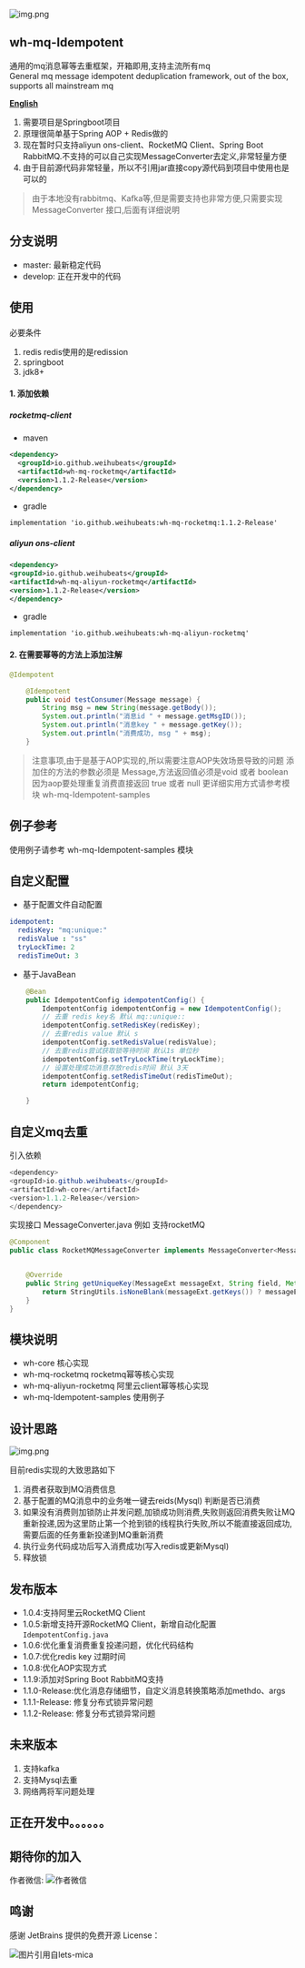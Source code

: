 ![img.png](static/img/logo.png)

## wh-mq-Idempotent

通用的mq消息幂等去重框架，开箱即用,支持主流所有mq</br>
General mq message idempotent deduplication framework, out of the box, supports all mainstream mq

<a href="README_en.md" target="_blank"><b>English</b></a>

1. 需要项目是Springboot项目
2. 原理很简单基于Spring AOP + Redis做的
3. 现在暂时只支持aliyun ons-client、RocketMQ Client、Spring Boot RabbitMQ.不支持的可以自己实现MessageConverter去定义,非常轻量方便
4. 由于目前源代码非常轻量，所以不引用jar直接copy源代码到项目中使用也是可以的

> 由于本地没有rabbitmq、Kafka等,但是需要支持也非常方便,只需要实现MessageConverter 接口,后面有详细说明

## 分支说明
- master: 最新稳定代码
- develop: 正在开发中的代码

## 使用

####
必要条件
1. redis redis使用的是redission
2. springboot
3. jdk8+

#### 1. 添加依赖
##### rocketmq-client
- maven
```xml
<dependency>
  <groupId>io.github.weihubeats</groupId>
  <artifactId>wh-mq-rocketmq</artifactId>
  <version>1.1.2-Release</version>
</dependency>
```
- gradle
```xml
implementation 'io.github.weihubeats:wh-mq-rocketmq:1.1.2-Release'
```

##### aliyun ons-client
```xml
<dependency>
<groupId>io.github.weihubeats</groupId>
<artifactId>wh-mq-aliyun-rocketmq</artifactId>
<version>1.1.2-Release</version>
</dependency>
```

- gradle
```xml
implementation 'io.github.weihubeats:wh-mq-aliyun-rocketmq'
```
#### 2. 在需要幂等的方法上添加注解
```java
@Idempotent
```

```java
    @Idempotent
    public void testConsumer(Message message) {
        String msg = new String(message.getBody());
        System.out.println("消息id " + message.getMsgID());
        System.out.println("消息key " + message.getKey());
        System.out.println("消费成功, msg " + msg);
    }
```

> 注意事项,由于是基于AOP实现的,所以需要注意AOP失效场景导致的问题
> 添加住的方法的参数必须是 Message,方法返回值必须是void 或者 boolean 因为aop要处理重复消费直接返回 true 或者 null
> 更详细实用方式请参考模块 wh-mq-Idempotent-samples

## 例子参考
使用例子请参考 wh-mq-Idempotent-samples 模块


## 自定义配置

- 基于配置文件自动配置
```yaml
idempotent:
  redisKey: "mq:unique:"
  redisValue : "ss"
  tryLockTime: 2
  redisTimeOut: 3
```
- 基于JavaBean
```java
    @Bean
    public IdempotentConfig idempotentConfig() {
        IdempotentConfig idempotentConfig = new IdempotentConfig();
        // 去重 redis key名 默认 mq::unique::
        idempotentConfig.setRedisKey(redisKey);
        // 去重redis value 默认 s
        idempotentConfig.setRedisValue(redisValue);
        // 去重redis尝试获取锁等待时间 默认1s 单位秒
        idempotentConfig.setTryLockTime(tryLockTime);
        // 设置处理成功消息存放redis时间 默认 3天
        idempotentConfig.setRedisTimeOut(redisTimeOut);
        return idempotentConfig;

    }
```

## 自定义mq去重
引入依赖
```java
<dependency>
<groupId>io.github.weihubeats</groupId>
<artifactId>wh-core</artifactId>
<version>1.1.2-Release</version>
</dependency>
```

实现接口 MessageConverter.java
例如 支持rocketMQ
```java
@Component
public class RocketMQMessageConverter implements MessageConverter<MessageExt> {


    @Override
    public String getUniqueKey(MessageExt messageExt, String field, Method method, Object[] args) {
        return StringUtils.isNoneBlank(messageExt.getKeys()) ? messageExt.getKeys() :messageExt.getMsgId();
    }
}

```

## 模块说明
- wh-core 核心实现
- wh-mq-rocketmq rocketmq幂等核心实现
- wh-mq-aliyun-rocketmq 阿里云client幂等核心实现
- wh-mq-Idempotent-samples 使用例子

## 设计思路

![img.png](static/img/img.png)

目前redis实现的大致思路如下
1. 消费者获取到MQ消费信息
2. 基于配置的MQ消息中的业务唯一键去reids(Mysql) 判断是否已消费
3. 如果没有消费则加锁防止并发问题,加锁成功则消费,失败则返回消费失败让MQ重新投递,因为这里防止第一个抢到锁的线程执行失败,所以不能直接返回成功,需要后面的任务重新投递到MQ重新消费
4. 执行业务代码成功后写入消费成功(写入redis或更新Mysql)
5. 释放锁

## 发布版本

- 1.0.4:支持阿里云RocketMQ Client
- 1.0.5:新增支持开源RocketMQ Client，新增自动化配置 `IdempotentConfig.java`
- 1.0.6:优化重复消费重复投递问题，优化代码结构
- 1.0.7:优化redis key 过期时间
- 1.0.8:优化AOP实现方式
- 1.1.9:添加对Spring Boot RabbitMQ支持
- 1.1.0-Release:优化消息存储细节，自定义消息转换策略添加methdo、args 
- 1.1.1-Release: 修复分布式锁异常问题
- 1.1.2-Release: 修复分布式锁异常问题

## 未来版本
1. 支持kafka
2. 支持Mysql去重
3. 网络两将军问题处理
## 正在开发中。。。。。。

## 期待你的加入

作者微信:
![作者微信](static/img/wx.jpg)

## 鸣谢

感谢 JetBrains 提供的免费开源 License：

<p>
    <img src="https://images.gitee.com/uploads/images/2020/0406/220236_f5275c90_5531506.png" alt="图片引用自lets-mica" style="float:left;">
</p>